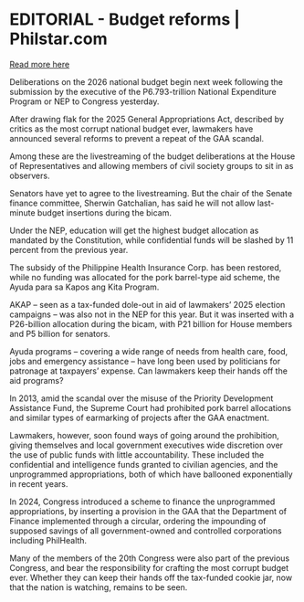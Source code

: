 # EDITORIAL - Budget reforms | Philstar.com

[Read more here](https://www.philstar.com/opinion/2025/08/14/2465285/editorial-budget-reforms)

Deliberations on the 2026 national budget begin next week following the submission by the executive of the P6.793-trillion National Expenditure Program or NEP to Congress yesterday.

After drawing flak for the 2025 General Appropriations Act, described by critics as the most corrupt national budget ever, lawmakers have announced several reforms to prevent a repeat of the GAA scandal.

Among these are the livestreaming of the budget deliberations at the House of Representatives and allowing members of civil society groups to sit in as observers.

Senators have yet to agree to the livestreaming. But the chair of the Senate finance committee, Sherwin Gatchalian, has said he will not allow last-minute budget insertions during the bicam.

Under the NEP, education will get the highest budget allocation as mandated by the Constitution, while confidential funds will be slashed by 11 percent from the previous year.

The subsidy of the Philippine Health Insurance Corp. has been restored, while no funding was allocated for the pork barrel-type aid scheme, the Ayuda para sa Kapos ang Kita Program.

AKAP – seen as a tax-funded dole-out in aid of lawmakers’ 2025 election campaigns – was also not in the NEP for this year. But it was inserted with a P26-billion allocation during the bicam, with P21 billion for House members and P5 billion for senators.

Ayuda programs – covering a wide range of needs from health care, food, jobs and emergency assistance – have long been used by politicians for patronage at taxpayers’ expense. Can lawmakers keep their hands off the aid programs?

In 2013, amid the scandal over the misuse of the Priority Development Assistance Fund, the Supreme Court had prohibited pork barrel allocations and similar types of earmarking of projects after the GAA enactment.

Lawmakers, however, soon found ways of going around the prohibition, giving themselves and local government executives wide discretion over the use of public funds with little accountability. These included the confidential and intelligence funds granted to civilian agencies, and the unprogrammed appropriations, both of which have ballooned exponentially in recent years.

In 2024, Congress introduced a scheme to finance the unprogrammed appropriations, by inserting a provision in the GAA that the Department of Finance implemented through a circular, ordering the impounding of supposed savings of all government-owned and controlled corporations including PhilHealth.

Many of the members of the 20th Congress were also part of the previous Congress, and bear the responsibility for crafting the most corrupt budget ever. Whether they can keep their hands off the tax-funded cookie jar, now that the nation is watching, remains to be seen.